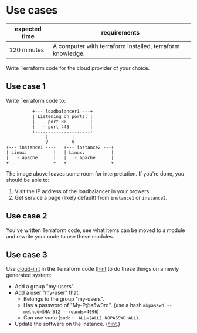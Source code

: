 # Use cases

|expected time|requirements                                             |
|-------------|---------------------------------------------------------|
|120 minutes  |A computer with terraform installed, terraform knowledge.|


Write Terraform code for the cloud provider of your choice.

## Use case 1

Write Terraform code to:

```text
          +--- loadbalancer1 ---+
          | Listening on ports: |
          |   - port 80         |
          |   - port 443        |
          +---------------------+
               |         |
               V         V
+--- instance1 ---+   +--- instance2 ---+
| Linux:          |   | Linux:          |
|   - apache      |   |   - apache      |
+-----------------+   +-----------------+
```

The image above leaves some room for interpretation. If you're done, you should be able to:

1. Visit the IP address of the loadbalancer in your browers.
2. Get service a page (likely default) from `instance1` or `instance2`.

## Use case 2

You've written Terraform code, see what items can be moved to a module and rewrite your code to use these modules.

## Use case 3

Use [cloud-init](https://cloudinit.readthedocs.io/en/latest/) in the Terraform code ([hint](https://registry.terraform.io/providers/hashicorp/azurerm/latest/docs/resources/virtual_machine#custom_data) to do these things on a newly generated system:

- Add a group "my-users".
- Add a user "my-user" that:
  - Belongs to the group "my-users".
  - Has a password of "My-P@s5w0rd". (use a hash `mkpasswd --method=SHA-512 --rounds=4096`)
  - Can use sudo (`sudo:  ALL=(ALL) NOPASSWD:ALL`).
- Update the software on the instance. ([hint](https://cloudinit.readthedocs.io/en/latest/topics/examples.html#setup-and-run-puppet).)
